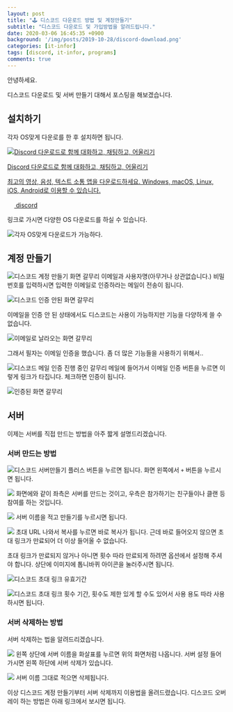 ```yaml
---
layout: post
title: "🕹 디스코드 다운로드 방법 및 계정만들기"
subtitle: "디스코드 다운로드 및 가입방법을 알려드립니다."
date: 2020-03-06 16:45:35 +0900
background: '/img/posts/2019-10-28/discord-download.png'
categories: [it-infor]
tags: [discord, it-infor, programs]
comments: true
---
```


안녕하세요.

디스코드 다운로드 및 서버 만들기 대해서 포스팅을 해보겠습니다.

## 설치하기
각자 OS맞게 다운로를 한 후 설치하면 됩니다.

<div class="content-cards">
	<a href="https://discord.com/download" class="content-cards__link" target="_blank" rel="noopener noreferrer">
		<div class="content-cards__image"><img src="/img/posts/2020-03-06/discord01.png" alt="Discord 다운로드로 함께 대화하고, 채팅하고, 어울리기"></div>
		<p class="content-cards__title">Discord 다운로드로 함께 대화하고, 채팅하고, 어울리기</p>
		<p class="content-cards__description">최고의 영상, 음성, 텍스트 소통 앱을 다운로드하세요. Windows, macOS, Linux, iOS, Android로 이용할 수 있습니다.</p>
		<div class="content-cards__site-name"><img src="/img/posts/2020-03-06/author.png" alt="" class="content-cards__site-name--favicon" width="16" height="16"> discord</div>
	</a>
</div>


링크로 가시면 다양한 OS 다운로드를 하실 수 있습니다.

![각자 OS맞게 다운로드가 가능하다.](/img/posts/2020-03-06/discord02.png)


## 계정 만들기
![디스코드 계정 만들기 화면 갈무리](/img/posts/2020-03-06/discord03.png)
이메일과 사용자명(아무거나 상관없습니다.)
비밀번호를 입력하시면 입력한 이메일로 인증하라는 메일이 전송이 됩니다.

![디스코드 인증 안된 화면 갈무리](/img/posts/2020-03-06/discord04.png)

이메일을 인증 안 된 상태에서도 디스코드는 사용이 가능하지만 기능을 다양하게 쓸 수 없습니다. 

![이메일로 날라오는 화면 갈무리](/img/posts/2020-03-06/discord05.png)

그래서 필자는 이메일 인증을 했습니다. 좀 더 많은 기능들을 사용하기 위해서..

![디스코드 메일 인증 진행 중인 갈무리](/img/posts/2020-03-06/discord06.png)
메일에 들어가서 이메일 인증 버튼을 누르면 이렇게 링크가 타집니다.
체크하면 인증이 됩니다.

![인증된 화면 갈무리](/img/posts/2020-03-06/discord07.png)

## 서버

이제는 서버를 직접 만드는 방법을 아주 짧게 설명드리겠습니다.

### 서버 만드는 방법
![디스코드 서버만들기 플러스 버튼을 누르면 됩니다.](/img/posts/2020-03-06/discord08.png)
화면 왼쪽에서 `+` 버튼을 누르시면 됩니다.

![](/img/posts/2020-03-06/discord09.png)
화면에와 같이 좌측은 서버를 만드는 것이고, 우측은 참가하기는 친구들이나 클랜 등 참여를 하는 것입니다.

![](/img/posts/2020-03-06/discord10.png)
서버 이름을 적고 만들기를 누르시면 됩니다.

![](/img/posts/2020-03-06/discord11.png)
초대 URL 나와서 복사를 누르면 바로 복사가 됩니다.
근데 바로 들어오지 않으면 초대 링크가 만료되어 더 이상 들어올 수 없습니다.

초대 링크가 만료되지 않거나 아니면 횟수 따라 만료되게 하려면 옵션에서 설정해 주셔야 합니다.
상단에 이미지에 톱니바퀴 아이콘을 눌러주시면 됩니다.

![디스코드 초대 링크 유효기간](/img/posts/2020-03-06/discord12.png)

![디스코드 초대 링크 횟수](/img/posts/2020-03-06/discord13.png)
기간, 횟수도 제한 있게 할 수도 있어서 사용 용도 따라 사용하시면 됩니다.


### 서버 삭제하는 방법
서버 삭제하는 법을 알려드리겠습니다.

![](/img/posts/2020-03-06/discord14.png)
왼쪽 상단에 서버 이름을 화살표를 누르면 위의 화면처럼 나옵니다.
서버 설정 들어가시면 왼쪽 하단에 서버 삭제가 있습니다.

![](/img/posts/2020-03-06/discord15.png)
서버 이름 그대로 적으면 삭제됩니다.

이상 디스코드 계정 만들기부터 서버 삭제까지 이용법을 올려드렸습니다.
디스코드 오버레이 하는 방법은 아래 링크에서 보시면 됩니다.